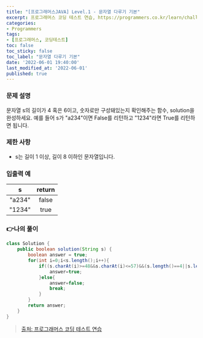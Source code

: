 ```yaml
---
title: "[프로그래머스JAVA] Level.1 - 문자열 다루기 기본"
excerpt: 프로그래머스 코딩 테스트 연습, https://programmers.co.kr/learn/challenges
categories:
- Programmers
tags:
- [프로그래머스, 코딩테스트]
toc: false
toc_sticky: false
toc_label: "문자열 다루기 기본"
date: '2022-06-01 19:40:00'
last_modified_at: '2022-06-01'
published: true
---
```

### 문제 설명
문자열 s의 길이가 4 혹은 6이고, 숫자로만 구성돼있는지 확인해주는 함수, solution을 완성하세요. 예를 들어 s가 "a234"이면 False를 리턴하고 "1234"라면 True를 리턴하면 됩니다.

### 제한 사항
- s는 길이 1 이상, 길이 8 이하인 문자열입니다.

### 입출력 예

|s|return|
|:---:|:---:|
|"a234"|false|
|"1234"|true|

### 👉나의 풀이
```java
class Solution {
    public boolean solution(String s) {
        boolean answer = true;
        for(int i=0;i<s.length();i++){
            if((s.charAt(i)>=48&&s.charAt(i)<=57)&&(s.length()==4||s.length()==6)){
                answer=true;
            }else{
                answer=false;
                break;
            }  
        }
        return answer;
    }
}
```

> [출처: 프로그래머스 코딩 테스트 연습](https://programmers.co.kr/learn/courses/30/lessons/12918)